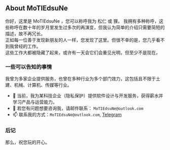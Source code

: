 ## About MoTIEdsuNe
你好，这里是 MoTIEdsuNe ，您可以称呼我为 松仁 或 狸。
我拥有多种称呼，这些称呼在数十年的岁月里发生过多次的再演变，但我认为简单的介绍只需要简短的描述，故不再冗长。  
正如每一位善于发现新朋友的人一样，您发现了这里。但很不幸的是，您几乎看不到我曾经的工作。  
这些工作大都被隐藏了起来，或许有一天会它们会重见光明，但至少不是现在。

### 一些可以告知的事情
我曾为多家企业提供服务，也曾在多种行业为多个部门效力，这包括且不限于土建、机械、计算机、传媒等行业。
- 🔭 当前，我为某科技企业（隐私保护）提供软件设计与开发服务，获得薪水并学习产品与运营能力。
- 💬 若您有问题想要咨询我，请邮件联系： `MoTIEdsuNe@outlook.com`
- 📫 联系我的方式：`MoTIEdsuNe@outlook.com`, [Telegram](https://t.me/MoTIEdsuNe)

### 后记

那么，祝您玩的开心。


<!--
**MoTIEdsuNe/MoTIEdsuNe** is a ✨ _special_ ✨ repository because its `README.md` (this file) appears on your GitHub profile.

Here are some ideas to get you started:

- 🔭 I’m currently working on ...
- 🌱 I’m currently learning ...
- 👯 I’m looking to collaborate on ...
- 🤔 I’m looking for help with ...
- 💬 Ask me about ...
- 📫 How to reach me: ...
- 😄 Pronouns: ...
- ⚡ Fun fact: ...
-->
